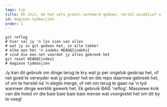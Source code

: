 ```yaml
---
tags: tip
title: Oh shit, ek het iets groots verkeerd gedoen, vertel asseblief vir my git het 'n magiese tydmasjien!?!
id: magiese-tydmasjien
order: 1
---
```


```git
git reflog
# hier sal jy 'n lys sien van alles 
# wat jy in git gedoen het, in alle takke!
# elke een het 'n indeks HEAD@{indeks}
# vind die een net voordat jy alles gebreek het
git reset HEAD@{index}
# magiese tydmasjien
```

Jy kan dit gebruik om dinge terug te kry wat jy per ongeluk geskrap het, of net goed te verwyder wat jy probeer het en die repo daarmee gebreek het, of om te herstel ná 'n slegte merge, of net om terug te gaan na 'n tyd wanneer dinge werklik gewerk het. Ek gebruik BAIE 'reflog'. Massiewe knik van die hoed vir die baie baie baie baie mense wat voorgestel het om dit by te voeg!